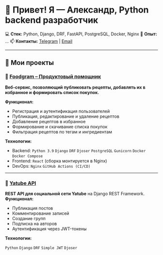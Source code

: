 # 👋 Привет! Я — Александр, Python backend разработчик
💻 **Стек:** Python, Django, DRF, FastAPI, PostgreSQL, Docker, Nginx
🚀 **Опыт:** ...
📫 **Контакты:** [Telegram](https://t.me/zk31ns) | [Email](zk31ns@gmail.com)

---

## 📌 Мои проекты

### 🔹 [Foodgram – Продуктовый помощник](https://github.com/zk31ns/foodgram)

**Веб-сервис, позволяющий публиковать рецепты, добавлять их в избранное и формировать список покупок.**  

**Функционал:**
- Регистрация и аутентификация пользователей
- Публикация, редактирование и удаление рецептов
- Добавление рецептов в избранное
- Формирование и скачивание списка покупок
- Фильтрация рецептов по тегам и ингредиентам

**Технологии:**
- Backend: `Python 3.9` `Django` `DRF` `Djoser` `PostgreSQL` `Gunicorn` `Docker` `Docker Compose`
- Frontend: `React` (сборка монтируется в Nginx)
- DevOps: `Nginx` `GitHub Actions (CI/CD)`

---

### 🔹 [Yatube API](https://github.com/zk31ns/api_final_yatube)
**REST API для социальной сети Yatube** на Django REST Framework.  
**Функционал:**
- Публикация постов
- Комментирование записей
- Создание групп
- Подписка на авторов
- Аутентификация через JWT-токены

**Технологии:**  

`Python` `Django` `DRF` `Simple JWT` `Djoser`

